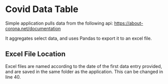 # Covid Data Table

Simple application pulls data from the following api: 
https://about-corona.net/documentation

It aggregates select data, and uses Pandas to export it to an excel file.

## Excel File Location

Excel files are named according to the date of the first data entry provided, and are saved in the same folder as the application. This can be changed in line 40.